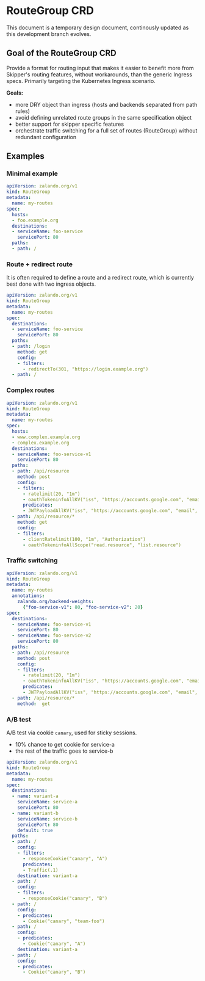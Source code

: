 # RouteGroup CRD

This document is a temporary design document, continously updated as this development branch evolves.

## Goal of the RouteGroup CRD

Provide a format for routing input that makes it easier to benefit more from Skipper's routing features, without
workarounds, than the generic Ingress specs. Primarily targeting the Kubernetes Ingress scenario.

**Goals:**

- more DRY object than ingress (hosts and backends separated from path rules)
- avoid defining unrelated route groups in the same specification object
- better support for skipper specific features
- orchestrate traffic switching for a full set of routes (RouteGroup) without redundant configuration

## Examples

### Minimal example

```yaml
apiVersion: zalando.org/v1
kind: RouteGroup
metadata:
  name: my-routes
spec:
  hosts:
  - foo.example.org
  destinations:
  - serviceName: foo-service
    servicePort: 80
  paths:
  - path: /
```

### Route + redirect route

It is often required to define a route and a redirect route, which is currently best done with two ingress
objects.

```yaml
apiVersion: zalando.org/v1
kind: RouteGroup
metadata:
  name: my-routes
spec:
  destinations:
  - serviceName: foo-service
    servicePort: 80
  paths:
  - path: /login
    method: get
    config:
    - filters:
      - redirectTo(301, "https://login.example.org")
  - path: /
```

### Complex routes

```yaml
apiVersion: zalando.org/v1
kind: RouteGroup
metadata:
  name: my-routes
spec:
  hosts:
  - www.complex.example.org
  - complex.example.org
  destinations:
  - serviceName: foo-service-v1
    servicePort: 80
  paths:
  - path: /api/resource
    method: post
    config:
    - filters:
      - ratelimit(20, "1m")
      - oauthTokeninfoAllKV("iss", "https://accounts.google.com", "email", "skipper-router@googlegroups.com")
      predicates:
      - JWTPayloadAllKV("iss", "https://accounts.google.com", "email", "skipper-router@googlegroups.com")
  - path: /api/resource/*
    method: get
    config:
    - filters:
      - clientRatelimit(100, "1m", "Authorization")
      - oauthTokeninfoAllScope("read.resource", "list.resource")
```

### Traffic switching

```yaml
apiVersion: zalando.org/v1
kind: RouteGroup
metadata:
  name: my-routes
  annotations:
    zalando.org/backend-weights:
      {"foo-service-v1": 80, "foo-service-v2": 20}
spec:
  destinations:
  - serviceName: foo-service-v1
    servicePort: 80
  - serviceName: foo-service-v2
    servicePort: 80
  paths:
  - path: /api/resource
    method: post
    config:
    - filters:
      - ratelimit(20, "1m")
      - oauthTokeninfoAllKV("iss", "https://accounts.google.com", "email", "skipper-router@googlegroups.com")
      predicates:
      - JWTPayloadAllKV("iss", "https://accounts.google.com", "email", "skipper-router@googlegroups.com")
  - path: /api/resource/*
    method:  get
```

### A/B test

A/B test via cookie `canary`, used for sticky sessions.

- 10% chance to get cookie for service-a
- the rest of the traffic goes to service-b

```yaml
apiVersion: zalando.org/v1
kind: RouteGroup
metadata:
  name: my-routes
spec:
  destinations:
  - name: variant-a
    serviceName: service-a
    servicePort: 80
  - name: variant-b
    serviceName: service-b
    servicePort: 80
    default: true
  paths:
  - path: /
    config:
    - filters:
      - responseCookie("canary", "A")
      predicates:
      - Traffic(.1)
    destination: variant-a
  - path: /
    config:
    - filters:
      - responseCookie("canary", "B")
  - path: /
    config:
    - predicates:
      - Cookie("canary", "team-foo")
  - path: /
    config:
    - predicates:
      - Cookie("canary", "A")
    destination: variant-a
  - path: /
    config:
    - predicates:
      - Cookie("canary", "B")
```

